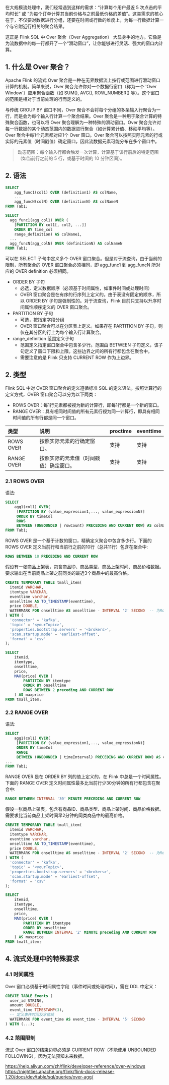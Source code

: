 在大规模流处理中，我们经常遇到这样的需求：“计算每个用户最近 5 次点击的平均时长” 或 “为每个订单计算其当前价格与之前最低价格的差值”。这类需求的核心在于，不仅要对数据进行分组，还要在时间或行数的维度上，为每一行数据计算一个与它附近行相关的聚合结果。

这正是 Flink SQL 中 Over 聚合（Over Aggregation） 大显身手的地方。它像是为流数据中的每一行都开了一个“滑动窗口”，让你能够进行灵活、强大的窗口内计算。

## 1. 什么是 Over 聚合？

Apache Flink 的流式 Over 聚合是一种在无界数据流上按行或范围进行滑动窗口计算的机制。简单来说，Over 聚合允许你对一个数据行窗口（称为一个 'Over Window'）应用聚合函数（如 SUM(), AVG(), ROW_NUMBER() 等）。这个窗口的范围是相对于当前处理的行而定义的。

与传统 GROUP BY 窗口不同，Over 聚合不会将每个分组的多条输入行聚合为一行，而是会为每个输入行计算一个聚合结果。Over 聚合是一种用于聚合计算的特殊聚合函数，也可以将 Over 聚合理解为一种特殊的滑动窗口。Over 聚合允许对每一行数据的某个动态范围内的数据进行聚合（如计算累计值、移动平均等）。Over 聚合中每1个元素都对应1个 Over 窗口。Over 聚合可以按照实际元素的行或实际的元素值（时间戳值）确定窗口，因此流数据元素可能分布在多个窗口中。

> 动态范围：每个输入行都会触发一次计算，计算基于该行前后的特定范围（如当前行之前的 5 行，或基于时间的 10 分钟区间）。

## 2. 语法

```sql
SELECT
    agg_func1(col1) OVER (definition1) AS colName,
    ...
    agg_funcN(colN) OVER (definitionN) AS colNameN
FROM Tab1;

SELECT
  agg_func1(agg_col1) OVER (
    [PARTITION BY col1[, col2, ...]]
    ORDER BY time_col
    range_definition) AS colName1,
  ...
  agg_funcN(agg_colN) OVER (definitionN) AS colNameN
FROM Tab1;
```


可以在 SELECT 子句中定义多个 OVER 窗口聚合。但是对于流查询，由于当前的限制，所有聚合的 OVER 窗口聚合必须相同，即 agg_func1 到 agg_funcN 所对应的 OVER definition 必须相同。

- ORDER BY 子句
  - 必选，定义数据顺序（必须基于时间属性，如事件时间或处理时间）
  - OVER 窗口聚合是在有序的行序列上定义的。由于表没有固定的顺序，所以 ORDER BY 子句是强制性的。对于流查询，Flink 目前只支持以升序时间属性顺序定义的 OVER 窗口聚合。
- PARTITION BY 子句
  - 可选，按指定字段分组
  - OVER 窗口聚合可以在分区表上定义。如果存在 PARTITION BY 子句，则仅在其分区的行上为每个输入行计算聚合。
- range_definition 范围定义子句
  - 范围定义指定窗口聚合中包含多少行。范围由 BETWEEN 子句定义，该子句定义了窗口下限和上限。这些边界之间的所有行都包含在聚合中。
  - 需要注意的是 Flink 只支持 CURRENT ROW 作为上边界。

## 2. 类型

Flink SQL 中对 OVER 窗口聚合的定义遵循标准 SQL 的定义语法。按照计算行的定义方式，OVER 窗口聚合可以分为以下两类：
- ROWS OVER：每1行元素都被视为新的计算行，即每1行都是一个新的窗口。
- RANGE OVER：具有相同时间值的所有元素行视为同一计算行，即具有相同时间值的所有行都是同一个窗口。

| 类型     | 说明     | proctime     | eventtime     |
| :------------- | :------------- | :------------- | :------------- |
| ROWS OVER       | 按照实际元素的行确定窗口。 | 支持 | 支持 |
| RANGE OVER      | 按照实际的元素值（时间戳值）确定窗口。 | 支持 | 支持 |

### 2.1 ROWS OVER



语法:
```sql
SELECT
    agg1(col1) OVER(
     [PARTITION BY (value_expression1,..., value_expressionN)]
     ORDER BY timeCol
     ROWS
     BETWEEN (UNBOUNDED | rowCount) PRECEDING AND CURRENT ROW) AS colName, ...
FROM Tab1;       
```
ROWS OVER 是一个基于计数的窗口，精确定义聚合中包含多少行。下面的 ROWS OVER 定义当前行和当前行之前的10行（总共11行）包含在聚合中:
```sql
ROWS BETWEEN 10 PRECEDING AND CURRENT ROW
```

假设有一张商品上架表，包含商品ID、商品类型、商品上架时间、商品价格数据。要求输出在当前商品上架之前同类的最近3个商品中的最高价格。

```sql
CREATE TEMPORARY TABLE tmall_item(
  itemid VARCHAR,
  itemtype VARCHAR,
  eventtime varchar,                            
  onselltime AS TO_TIMESTAMP(eventtime),
  price DOUBLE,
  WATERMARK FOR onselltime AS onselltime - INTERVAL '2' SECOND  -- 为Rowtime定义Watermark
) WITH (
  'connector' = 'kafka',
  'topic' = '<yourTopic>',
  'properties.bootstrap.servers' = '<brokers>',
  'scan.startup.mode' = 'earliest-offset',
  'format' = 'csv'
);

SELECT
    itemid,
    itemtype,
    onselltime,
    price,  
    MAX(price) OVER (
        PARTITION BY itemtype
        ORDER BY onselltime
        ROWS BETWEEN 2 preceding AND CURRENT ROW
    ) AS maxprice
FROM tmall_item;
```

### 2.2 RANGE OVER

语法:
```sql
SELECT
    agg1(col1) OVER(
     [PARTITION BY (value_expression1,..., value_expressionN)]
     ORDER BY timeCol
     RANGE
     BETWEEN (UNBOUNDED | timeInterval) PRECEDING AND CURRENT ROW) AS colName,
...
FROM Tab1;
```

RANGE OVER 是在 ORDER BY 列的值上定义的，在 Flink 中总是一个时间属性。下面的 RANGE OVER 定义时间属性最多比当前行少30分钟的所有行都包含在聚合中:
```sql
RANGE BETWEEN INTERVAL '30' MINUTE PRECEDING AND CURRENT ROW
```

假设一张商品上架表，包含有商品ID、商品类型、商品上架时间、商品价格数据。需要求比当前商品上架时间早2分钟的同类商品中的最高价格。

```sql
CREATE TEMPORARY TABLE tmall_item(
  itemid VARCHAR,
  itemtype VARCHAR,
  eventtime varchar,                            
  onselltime AS TO_TIMESTAMP(eventtime),
  price DOUBLE,
  WATERMARK FOR onselltime AS onselltime - INTERVAL '2' SECOND  -- 为Rowtime定义Watermark
) WITH (
  'connector' = 'kafka',
  'topic' = '<yourTopic>',
  'properties.bootstrap.servers' = '<brokers>',
  'scan.startup.mode' = 'earliest-offset',
  'format' = 'csv'
);

SELECT  
    itemid,
    itemtype,
    onselltime,
    price,  
    MAX(price) OVER (
        PARTITION BY itemtype
        ORDER BY onselltime
        RANGE BETWEEN INTERVAL '2' MINUTE preceding AND CURRENT ROW
    ) AS maxprice
FROM tmall_item;  
```

## 4. 流式处理中的特殊要求

### 4.1 时间属性

Over 窗口必须基于时间属性字段（事件时间或处理时间），需在 DDL 中定义：
```sql
CREATE TABLE Events (
  user_id STRING,
  amount DOUBLE,
  event_time TIMESTAMP(3),
  -- 定义事件时间及水位线
  WATERMARK FOR event_time AS event_time - INTERVAL '5' SECOND
) WITH (...);
```
### 4.2 范围限制

流式 Over 窗口的结束边界必须是 CURRENT ROW（不能使用 UNBOUNDED FOLLOWING），因为无法预知未来数据。


https://help.aliyun.com/zh/flink/developer-reference/over-windows
https://nightlies.apache.org/flink/flink-docs-release-1.20/docs/dev/table/sql/queries/over-agg/
